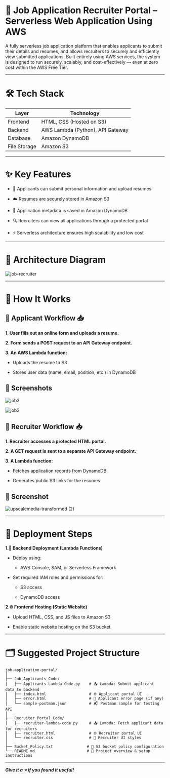 # 💼 Job Application Recruiter Portal – Serverless Web Application Using AWS

A fully serverless job application platform that enables applicants to submit their details and resumes, and allows recruiters to securely and efficiently view submitted applications. Built entirely using AWS services, the system is designed to run securely, scalably, and cost-effectively — even at zero cost within the AWS Free Tier.

---

# 🛠️ Tech Stack

| Layer        | Technology                           |
| ------------ | ------------------------------------ |
| Frontend     | HTML, CSS (Hosted on S3)             |
| Backend      | AWS Lambda (Python), API Gateway     |
| Database     | Amazon DynamoDB                      |
| File Storage | Amazon S3                            |

---

# ✨ Key Features

  + 📄 Applicants can submit personal information and upload resumes

  + ☁️ Resumes are securely stored in Amazon S3

  + 🧾 Application metadata is saved in Amazon DynamoDB

  + 🔍 Recruiters can view all applications through a protected portal

  + ⚡ Serverless architecture ensures high scalability and low cost

---

# 🧱 Architecture Diagram

![job-recruiter](https://github.com/user-attachments/assets/1e4c3919-da4b-4060-9e93-ac46ffaa1fb7)

---

# 📝 How It Works

## 👤 Applicant Workflow 📥

**1.  User fills out an online form and uploads a resume.**

**2.  Form sends a POST request to an API Gateway endpoint.**

**3.  An AWS Lambda function:**

   + Uploads the resume to S3

   + Stores user data (name, email, position, etc.) in DynamoDB

## 📸 Screenshots

![job3](https://github.com/user-attachments/assets/23b5abca-626d-4957-b271-a91fbf969700)

![job2](https://github.com/user-attachments/assets/52cd16c0-1749-4446-a3f2-41c2e176e87f)



## 👥 Recruiter Workflow 📥

**1. Recruiter accesses a protected HTML portal.**

**2. A GET request is sent to a separate API Gateway endpoint.**

**3. A Lambda function:**

  +  Fetches application records from DynamoDB

  +  Generates public S3 links for the resumes

## 📸 Screenshot

![upscalemedia-transformed (2)](https://github.com/user-attachments/assets/88f5f8e1-431f-44b4-9931-9b5bb3c4f5a5)

---

# 🚀 Deployment Steps

**1.🔧 Backend Deployment (Lambda Functions)**

+ Deploy using:

     +  AWS Console, SAM, or Serverless Framework

+ Set required IAM roles and permissions for:

     +  S3 access

     +  DynamoDB access

**2.🌐 Frontend Hosting (Static Website)**

+  Upload HTML, CSS, and JS files to Amazon S3

+  Enable static website hosting on the S3 bucket

---
# 🗂️ Suggested Project Structure

```
job-application-portal/
│
├── Job_Applicants_Code/
│   ├── Applicants-Lambda-Code.py    # 📤 Lambda: Submit applicant data to backend
│   ├── index.html                   # 🌐 Applicant portal UI
│   ├── error.html                   # 🚫 Applicant error page (if any)
│   └── sample-postman.json          # 📬 Postman sample for testing API
│
├── Recruiter_Portal_Code/
│   ├── recruiter-lambda-code.py     # 📥 Lambda: Fetch applicant data for recruiters
│   ├── recruiter.html               # 🌐 Recruiter portal UI
│   └── recruiter.css                # 🎨 Recruiter UI styles
│
├── Bucket_Policy.txt               # 📂 S3 bucket policy configuration
└── README.md                       # 📘 Project overview & setup instructions

```
---
___Give it a ⭐️ if you found it useful!___
































